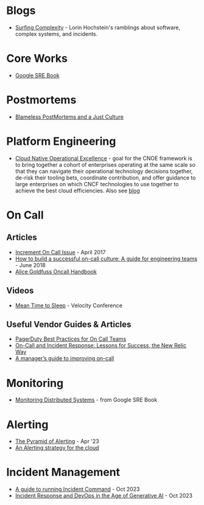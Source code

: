 # Blogs
- [Surfing Complexity](https://surfingcomplexity.blog/) - Lorin Hochstein's ramblings about software, complex systems, and incidents.


# Core Works
- [Google SRE Book](https://sre.google/sre-book/table-of-contents/)

# Postmortems
- [Blameless PostMortems and a Just Culture](https://www.etsy.com/codeascraft/blameless-postmortems)

# Platform Engineering
- [Cloud Native Operational Excellence](https://cnoe.io/) - goal for the CNOE framework is to bring together a cohort of enterprises operating at the same scale so that they can navigate their operational technology decisions together, de-risk their tooling bets, coordinate contribution, and offer guidance to large enterprises on which CNCF technologies to use together to achieve the best cloud efficiencies. Also see [blog](https://cnoe.io/blog)

# On Call
## Articles
- [Increment On Call Issue](https://increment.com/on-call/) - April 2017
- [How to build a successful on-call culture: A guide for engineering teams](https://blog.usebutton.com/fostering-a-strong-engineering-on-call-culture) - June 2018 
- [Alice Goldfuss Oncall Handbook](https://github.com/alicegoldfuss/oncall-handbook)

## Videos
- [Mean Time to Sleep](https://www.youtube.com/watch?v=FLqucVb_et0) - Velocity Conference

## Useful Vendor Guides & Articles
- [PagerDuty Best Practices for On Call Teams](https://goingoncall.pagerduty.com/)
- [On-Call and Incident Response: Lessons for Success, the New Relic Way](https://newrelic.com/blog/best-practices/on-call-and-incident-response-new-relic-best-practices)
- [A manager’s guide to improving on-call](https://www.atlassian.com/incident-management/on-call/improving-on-call)

# Monitoring
- [Monitoring Distributed Systems](https://sre.google/sre-book/monitoring-distributed-systems/) - from Google SRE Book

# Alerting
- [The Pyramid of Alerting](https://dev.to/karelvandenbussche/the-pyramid-of-alerting-1g48) - Apr '23
- [An Alerting strategy for the cloud](https://abstraction.blog/2023/06/13/cloud-alerting-strategy)

# Incident Management
- [A guide to running Incident Command](https://argoday.medium.com/incident-command-guide-9872b51d7c94) - Oct 2023
- [Incident Response and DevOps in the Age of Generative AI](https://www.heavybit.com/library/article/generative-ai-incident-response-devops) - Oct 2023
